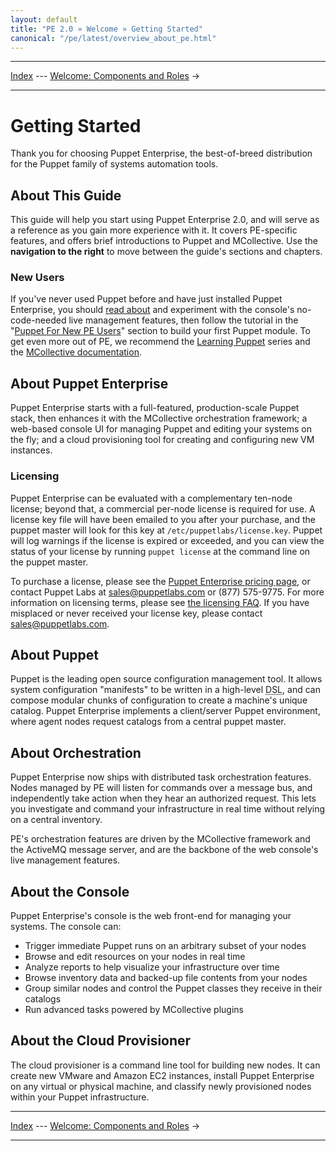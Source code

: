 ```yaml
---
layout: default
title: "PE 2.0 » Welcome » Getting Started"
canonical: "/pe/latest/overview_about_pe.html"
---
```


* * *

[Index](./) --- [Welcome: Components and Roles](./welcome_roles.html) &rarr;

* * *


Getting Started
===============

Thank you for choosing Puppet Enterprise, the best-of-breed distribution for the Puppet family of systems automation tools.

About This Guide
-----

This guide will help you start using Puppet Enterprise 2.0, and will serve as a reference as you gain more experience with it. It covers PE-specific features, and offers brief introductions to Puppet and MCollective. Use the **navigation to the right** to move between the guide's sections and chapters.

### New Users

If you've never used Puppet before and have just installed Puppet Enterprise, you should [read about](./console_live.html) and experiment with the console's no-code-needed live management features, then follow the tutorial in the "[Puppet For New PE Users](./puppet_overview.html)" section to build your first Puppet module. To get even more out of PE, we recommend the [Learning Puppet][lp] series and the [MCollective documentation][mco].

[lp]: /learning/
[mco]: /mcollective/index.html

About Puppet Enterprise
-----

Puppet Enterprise starts with a full-featured, production-scale Puppet stack, then enhances it with the MCollective orchestration framework; a web-based console UI for managing Puppet and editing your systems on the fly; and a cloud provisioning tool for creating and configuring new VM instances.

### Licensing

Puppet Enterprise can be evaluated with a complementary ten-node license; beyond that, a commercial per-node license is required for use. A license key file will have been emailed to you after your purchase, and the puppet master will look for this key at `/etc/puppetlabs/license.key`. Puppet will log warnings if the license is expired or exceeded, and you can view the status of your license by running `puppet license` at the command line on the puppet master.

To purchase a license, please see the [Puppet Enterprise pricing page](http://www.puppetlabs.com/puppet/how-to-buy/), or contact Puppet Labs at <sales@puppetlabs.com> or (877) 575-9775. For more information on licensing terms, please see [the licensing FAQ](http://www.puppetlabs.com/licensing-faq/). If you have misplaced or never received your license key, please contact <sales@puppetlabs.com>.

About Puppet
-----

Puppet is the leading open source configuration management tool. It allows system configuration "manifests" to be written in a high-level <abbr title="Domain-Specific Language">DSL</abbr>, and can compose modular chunks of configuration to create a machine's unique catalog. Puppet Enterprise implements a client/server Puppet environment, where agent nodes request catalogs from a central puppet master.

About Orchestration
-----

Puppet Enterprise now ships with distributed task orchestration features. Nodes managed by PE will listen for commands over a message bus, and independently take action when they hear an authorized request. This lets you investigate and command your infrastructure in real time without relying on a central inventory.

PE's orchestration features are driven by the MCollective framework and the ActiveMQ message server, and are the backbone of the web console's live management features.

About the Console
-----

Puppet Enterprise's console is the web front-end for managing your systems. The console can:

* Trigger immediate Puppet runs on an arbitrary subset of your nodes
* Browse and edit resources on your nodes in real time
* Analyze reports to help visualize your infrastructure over time
* Browse inventory data and backed-up file contents from your nodes
* Group similar nodes and control the Puppet classes they receive in their catalogs
* Run advanced tasks powered by MCollective plugins

About the Cloud Provisioner
-----

The cloud provisioner is a command line tool for building new nodes. It can create new VMware and Amazon EC2 instances, install Puppet Enterprise on any virtual or physical machine, and classify newly provisioned nodes within your Puppet infrastructure.

* * *

[Index](./) --- [Welcome: Components and Roles](./welcome_roles.html) &rarr;

* * *
